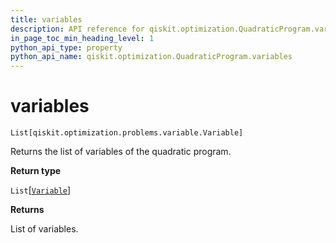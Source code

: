 ```yaml
---
title: variables
description: API reference for qiskit.optimization.QuadraticProgram.variables
in_page_toc_min_heading_level: 1
python_api_type: property
python_api_name: qiskit.optimization.QuadraticProgram.variables
---
```


# variables

<span id="qiskit.optimization.QuadraticProgram.variables" />

`List[qiskit.optimization.problems.variable.Variable]`

Returns the list of variables of the quadratic program.

**Return type**

`List`\[[`Variable`](qiskit.optimization.problems.Variable "qiskit.optimization.problems.variable.Variable")]

**Returns**

List of variables.

